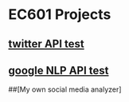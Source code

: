 # EC601 Projects

## [twitter API test](Twitter%20test/)

## [google NLP API test](Google_NLP_test/readme.md)

##[My own social media analyzer]
